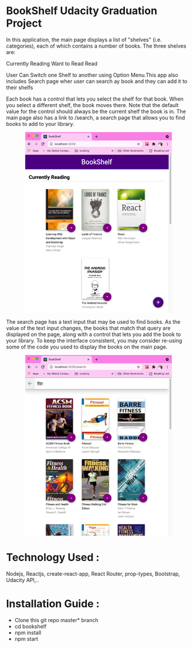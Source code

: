 # BookShelf Udacity Graduation Project

In this application, the main page displays a list of "shelves" (i.e. categories), each of which contains a number of books. The three shelves are:

Currently Reading
Want to Read
Read

User Can Switch one Shelf to another using Option Menu.This app also includes Search page wher user can search ay book and they can add it to their shelfs

Each book has a control that lets you select the shelf for that book. When you select a different shelf, the book moves there. Note that the default value for the control should always be the current shelf the book is in.
The main page also has a link to /search, a search page that allows you to find books to add to your library.
<div align="center">
    <img src="/screenshots/BookShelf.png" width="400px"</img> 
</div>

The search page has a text input that may be used to find books. As the value of the text input changes, the books that match that query are displayed on the page, along with a control that lets you add the book to your library. To keep the interface consistent, you may consider re-using some of the code you used to display the books on the main page.
<div align="center">
    <img src="/screenshots/SearchPage.png" width="400px"</img> 
</div>

# Technology Used :
 Nodejs, Reactjs, create-react-app, React Router, prop-types, Bootstrap, Udacity API,..

# Installation Guide :
- Clone this git repo master* branch
- cd bookshelf
- npm install
- npm start
